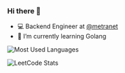 ### Hi there 👋

- 💻 Backend Engineer at [@metranet](https://www.metranet.co.id/)
- 🌱 I’m currently learning Golang

![Most Used Languages](https://github-readme-stats.vercel.app/api/top-langs/?username=gilbertsw&hide_border=true&layout=compact&card_width=296&theme=dracula)

![LeetCode Stats](https://leetcard.jacoblin.cool/gilbertstefano?theme=nord)

<!--
**gilbertsw/gilbertsw** is a ✨ _special_ ✨ repository because its `README.md` (this file) appears on your GitHub profile.

![Most Used Languages](https://github-readme-stats.vercel.app/api/top-langs/?username=gilbertsw&hide_border=true&layout=compact&card_width=296)
![gilbertsw's GitHub stats](https://github-readme-stats.vercel.app/api?username=gilbertsw&show_icons=true&theme=dracula)

Here are some ideas to get you started:

- 🔭 I’m currently working on ...
- 🌱 I’m currently learning ...
- 👯 I’m looking to collaborate on ...
- 🤔 I’m looking for help with ...
- 💬 Ask me about ...
- 📫 How to reach me: ...
- 😄 Pronouns: ...
- ⚡ Fun fact: ...
-->
